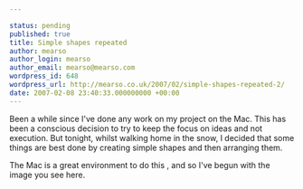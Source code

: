 ```yaml
---

status: pending
published: true
title: Simple shapes repeated
author: mearso
author_login: mearso
author_email: mearso@mearso.com
wordpress_id: 648
wordpress_url: http://mearso.co.uk/2007/02/simple-shapes-repeated-2/
date: 2007-02-08 23:40:33.000000000 +00:00
---
```

Been a while since I've done any work on my project on the Mac. This has been a conscious decision to try to keep the focus on ideas and not execution. But tonight, whilst walking home in the snow, I decided that some things are best done by creating simple shapes and then arranging them.

The Mac is a great environment to do this , and so I've begun with the image you see here.
